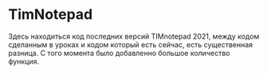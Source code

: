 # TimNotepad
Здесь находиться код последних версий TIMnotepad 2021, между кодом сделанным в уроках и кодом который есть сейчас, есть существенная разница. С того момента было добавленно большое количество функция.
